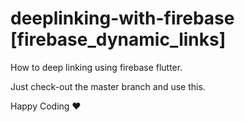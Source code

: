 # deeplinking-with-firebase [firebase_dynamic_links]
How to deep linking using firebase flutter.

Just check-out the master branch and use this.

Happy Coding ❤️

